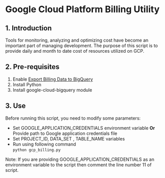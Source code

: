 # Google Cloud Platform Billing Utility

## 1. Introduction

Tools for monitoring, analyzing and optimizing cost have become an important part of managing development. The purpose of this script is to provide daily and month to date cost of resources utilized on GCP.

## 2. Pre-requisites
1. Enable [Export Billing Data to BigQuery](https://cloud.google.com/billing/docs/how-to/export-data-bigquery)
2. Install Python
3. Install google-cloud-bigquery module

## 3. Use
Before running this script, you need to modify some parameters:

- Set GOOGLE\_APPLICATION_CREDENTIALS environment variable **Or** Provide path to Google application credentials file  
- Set PROJECT\_ID, DATA\_SET , TABLE\_NAME variables
- Run using following command  
  `python gcp_billing.py`

Note: If you are providing GOOGLE\_APPLICATION_CREDENTIALS as an environment variable to the script then comment the line number 11 of script.